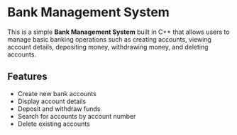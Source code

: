 # Bank Management System

This is a simple **Bank Management System** built in C++ that allows users to manage basic banking operations such as creating accounts, viewing account details, depositing money, withdrawing money, and deleting accounts.

## Features
- Create new bank accounts  
- Display account details  
- Deposit and withdraw funds  
- Search for accounts by account number  
- Delete existing accounts  
